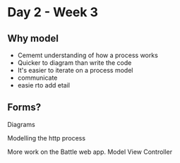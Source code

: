 # Day 2 - Week 3

## Why model
* Cememt understanding of how a process works
* Quicker to diagram than write the code
* It's easier to iterate on a process model
* communicate
* easie rto add etail 

## Forms?
Diagrams

Modelling the http process

More work on the Battle web app.
Model View Controller


